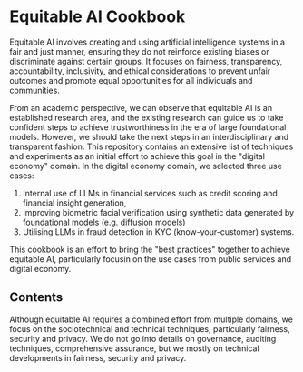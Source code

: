 # Equitable AI Cookbook

Equitable AI involves creating and using artificial intelligence systems in a fair and just manner, ensuring they do not reinforce existing biases or discriminate against certain groups. It focuses on fairness, transparency, accountability, inclusivity, and ethical considerations to prevent unfair outcomes and promote equal opportunities for all individuals and communities. 

From an academic perspective, we can observe that equitable AI is an
established research area, and the existing research can guide us to
take confident steps to achieve trustworthiness in the era of large
foundational models. However, we should take the next steps in an
interdisciplinary and transparent fashion. This repository contains an
extensive list of techniques and experiments as an initial effort to
achieve this goal in the "digital economy" domain. In the digital
economy domain, we selected three use cases:

1.  Internal use of LLMs in financial services such as credit scoring
    and financial insight generation,
2.  Improving biometric facial verification using synthetic data
    generated by foundational models (e.g. diffusion models)
3.  Utilising LLMs in fraud detection in KYC (know-your-customer)
    systems.

This cookbook is an effort to bring the "best practices" together to achieve equitable AI, particularly focusin on the use cases from public services and digital economy.

## Contents

Although equitable AI requires a combined effort from multiple domains, 
we  focus on the sociotechnical and technical techniques, particularly
fairness, security and privacy. We do not go into details on governance,
auditing techniques, comprehensive assurance, but we mostly on technical
developments in fairness, security and privacy.

```{tableofcontents}
```
